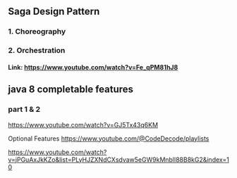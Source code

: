 ## Saga Design Pattern
### 1. Choreography
### 2. Orchestration
#### Link: https://www.youtube.com/watch?v=Fe_qPM81hJ8

## java 8 completable features
### part 1 & 2
https://www.youtube.com/watch?v=GJ5Tx43q6KM

Optional Features
https://www.youtube.com/@CodeDecode/playlists

https://www.youtube.com/watch?v=jPGuAxJkKZo&list=PLyHJZXNdCXsdvaw5eGW9kMnbll88B8kG2&index=10
